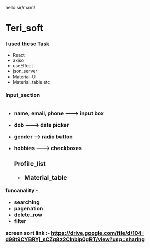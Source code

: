 hello sir/mam!


<h1> Teri_soft</h1>

<h3>I used these Task</h3>

- React
- axiso
- useEffect
- json_server
- Material-UI
- Material_table etc


<h3>Input_section
  <br/>
  <br/>

  
  
  
- name, email, phone ---&gt; input box
  
- dob ---&gt; date picker
 
- gender --&gt; radio button
  
- hobbies ---&gt; checkboxes
  
  <h3>Profile_list
  
  - Material_table
  
 funcanality - 
  - searching
  - pagenation
  - delete_row
  - filter
  
  screen sort link :- https://drive.google.com/file/d/104-d98t9CYBRYj_sCZg8z2Clnbip0gRT/view?usp=sharing
  
